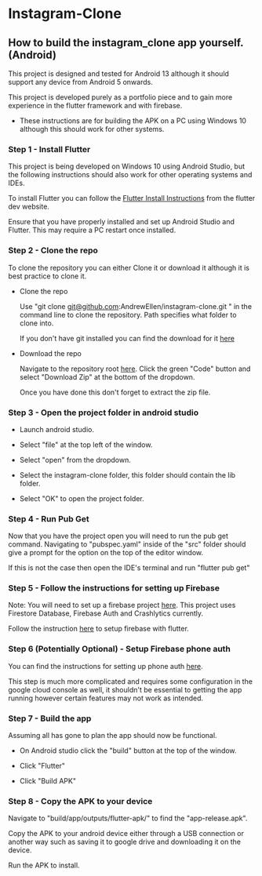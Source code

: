 # Instagram-Clone

## How to build the instagram_clone app yourself. (Android)

This project is designed and tested for Android 13 although it should support any device from Android 5 onwards.

This project is developed purely as a portfolio piece and to gain more experience in the flutter framework and with firebase.

* These instructions are for building the APK on a PC using Windows 10 although this should work for other systems.

### Step 1 - Install Flutter

This project is being developed on Windows 10 using Android Studio, but the following instructions should also work for other operating systems and IDEs. 

To install Flutter you can follow the [Flutter Install Instructions](https://docs.flutter.dev/get-started/install) from the flutter dev website.

Ensure that you have properly installed and set up Android Studio and Flutter. This may require a PC restart once installed.


### Step 2 - Clone the repo

To clone the repository you can either Clone it or download it although it is best practice to clone it.

- Clone the repo

  Use "git clone git@github.com:AndrewEllen/instagram-clone.git <path>" in the command line to clone the repository. Path specifies what folder to clone into.

  If you don't have git installed you can find the download for it [here](https://git-scm.com/downloads)


- Download the repo

  Navigate to the repository root [here](https://github.com/AndrewEllen/instagram-clone). Click the green "Code" button and select "Download Zip" at the bottom of the dropdown.

  Once you have done this don't forget to extract the zip file.


### Step 3 - Open the project folder in android studio

- Launch android studio.

- Select "file" at the top left of the window.

- Select "open" from the dropdown.

- Select the instagram-clone folder, this folder should contain the lib folder.

- Select "OK" to open the project folder.


### Step 4 - Run Pub Get

Now that you have the project open you will need to run the pub get command. Navigating to "pubspec.yaml" inside of the "src" folder should give a prompt for the option on the top of the editor window.

If this is not the case then open the IDE's terminal and run "flutter pub get"


### Step 5 - Follow the instructions for setting up Firebase

Note: You will need to set up a firebase project [here](https://firebase.google.com/). This project uses Firestore Database, Firebase Auth and Crashlytics currently.

Follow the instruction [here](https://firebase.google.com/docs/flutter/setup?platform=android) to setup firebase with flutter.


### Step 6 (Potentially Optional) - Setup Firebase phone auth

You can find the instructions for setting up phone auth [here](https://firebase.google.com/docs/auth/android/phone-auth).

This step is much more complicated and requires some configuration in the google cloud console as well, it shouldn't be essential to getting the app running however certain features may not work as intended.

### Step 7 - Build the app

Assuming all has gone to plan the app should now be functional.

- On Android studio click the "build" button at the top of the window.

- Click "Flutter"

- Click "Build APK"


### Step 8 - Copy the APK to your device

Navigate to "build/app/outputs/flutter-apk/" to find the "app-release.apk".

Copy the APK to your android device either through a USB connection or another way such as saving it to google drive and downloading it on the device.

Run the APK to install.
